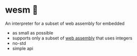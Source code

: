 # wesm 🤖
An interpreter for a subset of web assembly for embedded
* as small as possible
* supports only a subset of [web assembly](http://webassembly.github.io/spec/core/index.html) that uses integers
* no-std
* simple api


